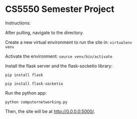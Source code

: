 <h1>CS5550 Semester Project</h1>

Instructions:

After pulling, navigate to the directory.

Create a new virtual environment to run the site in:
<code>virtualenv venv </code>

Activate the environment: 
<code>source venv/bin/activate</code>

Install the flask server and the flask-socketio library:

<code>pip install flask</code>

<code>pip install flask-socketio</code>

Run the python app:

<code>python computernetworking.py</code>

Then, the site will be at http://0.0.0.0:5000/. 
